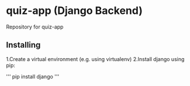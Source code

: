 # quiz-app (Django Backend)
Repository for quiz-app
## Installing
1.Create a virtual environment (e.g. using virtualenv)
2.Install django using pip:

'''
pip install django
'''
